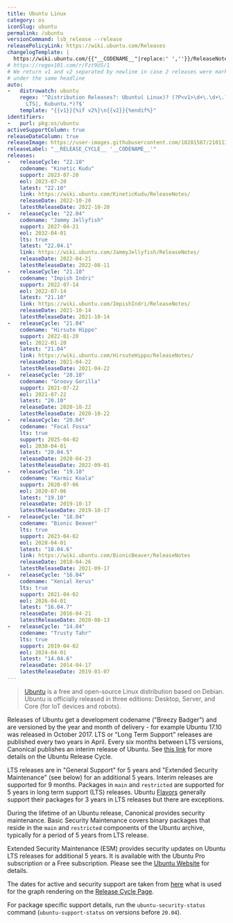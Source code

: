 ```yaml
---
title: Ubuntu Linux
category: os
iconSlug: ubuntu
permalink: /ubuntu
versionCommand: lsb_release --release
releasePolicyLink: https://wiki.ubuntu.com/Releases
changelogTemplate: |
  https://wiki.ubuntu.com/{{"__CODENAME__"|replace:' ',''}}/ReleaseNotes/ChangeSummary/__LATEST__/
# https://regex101.com/r/Fzt9US/1
# We return v1 and v2 separated by newline in case 2 releases were marked
# under the same headline
auto:
-   distrowatch: ubuntu
    regex: '^Distribution Releases?: Ubuntu( Linux)? (?P<v1>\d+\.\d+\.?\d+)(, (?P<v2>\d+\.\d+\.?\d+))?(
      LTS|, Kubuntu.*)?$'
    template: "{{v1}}{%if v2%}\n{{v2}}{%endif%}"
identifiers:
-   purl: pkg:os/ubuntu
activeSupportColumn: true
releaseDateColumn: true
releaseImage: https://user-images.githubusercontent.com/10281587/210113332-7a65b33c-c900-429a-8e73-83cefcb4e684.png
releaseLabel: "__RELEASE_CYCLE__ '__CODENAME__'"
releases:
-   releaseCycle: "22.10"
    codename: "Kinetic Kudu"
    support: 2023-07-20
    eol: 2023-07-20
    latest: "22.10"
    link: https://wiki.ubuntu.com/KineticKudu/ReleaseNotes/
    releaseDate: 2022-10-20
    latestReleaseDate: 2022-10-20
-   releaseCycle: "22.04"
    codename: "Jammy Jellyfish"
    support: 2027-04-21
    eol: 2032-04-01
    lts: true
    latest: "22.04.1"
    link: https://wiki.ubuntu.com/JammyJellyfish/ReleaseNotes/
    releaseDate: 2022-04-21
    latestReleaseDate: 2022-08-11
-   releaseCycle: "21.10"
    codename: "Impish Indri"
    support: 2022-07-14
    eol: 2022-07-14
    latest: "21.10"
    link: https://wiki.ubuntu.com/ImpishIndri/ReleaseNotes/
    releaseDate: 2021-10-14
    latestReleaseDate: 2021-10-14
-   releaseCycle: "21.04"
    codename: "Hirsute Hippo"
    support: 2022-01-20
    eol: 2022-01-20
    latest: "21.04"
    link: https://wiki.ubuntu.com/HirsuteHippo/ReleaseNotes/
    releaseDate: 2021-04-22
    latestReleaseDate: 2021-04-22
-   releaseCycle: "20.10"
    codename: "Groovy Gorilla"
    support: 2021-07-22
    eol: 2021-07-22
    latest: "20.10"
    releaseDate: 2020-10-22
    latestReleaseDate: 2020-10-22
-   releaseCycle: "20.04"
    codename: "Focal Fossa"
    lts: true
    support: 2025-04-02
    eol: 2030-04-01
    latest: "20.04.5"
    releaseDate: 2020-04-23
    latestReleaseDate: 2022-09-01
-   releaseCycle: "19.10"
    codename: "Karmic Koala"
    support: 2020-07-06
    eol: 2020-07-06
    latest: "19.10"
    releaseDate: 2019-10-17
    latestReleaseDate: 2019-10-17
-   releaseCycle: "18.04"
    codename: "Bionic Beaver"
    lts: true
    support: 2023-04-02
    eol: 2028-04-01
    latest: "18.04.6"
    link: https://wiki.ubuntu.com/BionicBeaver/ReleaseNotes
    releaseDate: 2018-04-26
    latestReleaseDate: 2021-09-17
-   releaseCycle: "16.04"
    codename: "Xenial Xerus"
    lts: true
    support: 2021-04-02
    eol: 2026-04-01
    latest: "16.04.7"
    releaseDate: 2016-04-21
    latestReleaseDate: 2020-08-13
-   releaseCycle: "14.04"
    codename: "Trusty Tahr"
    lts: true
    support: 2019-04-02
    eol: 2024-04-01
    latest: "14.04.6"
    releaseDate: 2014-04-17
    latestReleaseDate: 2019-03-07
---
```


>[Ubuntu](https://ubuntu.com) is a free and open-source Linux distribution based on Debian. Ubuntu is officially released in three editions: Desktop, Server, and Core (for IoT devices and robots).

Releases of Ubuntu get a development codename ("Breezy Badger") and are versioned by the year and month of delivery - for example Ubuntu 17.10 was released in October 2017. LTS or "Long Term Support" releases are published every two years in April. Every six months between LTS versions, Canonical publishes an interim release of Ubuntu. See [this link](https://ubuntu.com/about/release-cycle) for more details on the Ubuntu Release Cycle.

LTS releases are in "General Support" for 5 years and "Extended Security Maintenance" (see below) for an additional 5 years. Interim releases are supported for 9 months. Packages in `main` and `restricted` are supported for 5 years in long term support (LTS) releases. Ubuntu [Flavors](https://wiki.ubuntu.com/UbuntuFlavors) generally support their packages for 3 years in LTS releases but there are exceptions.

During the lifetime of an Ubuntu release, Canonical provides security maintenance. Basic Security Maintenance covers binary packages that reside in the `main` and `restricted` components of the Ubuntu archive, typically for a period of 5 years from LTS release.

Extended Security Maintenance (ESM) provides security updates on Ubuntu LTS releases for additional 5 years. It is available with the Ubuntu Pro subscription or a Free subscription. Please see the [Ubuntu Website]({{page.link}}) for details.

The dates for active and security support are taken from [here](https://github.com/canonical-web-and-design/ubuntu.com/blob/master/static/js/src/chart-data.js) what is used for the graph rendering on the [Release Cycle Page](https://ubuntu.com/about/release-cycle).

For package specific support details, run the `ubuntu-security-status` command (`ubuntu-support-status` on versions before `20.04`).
